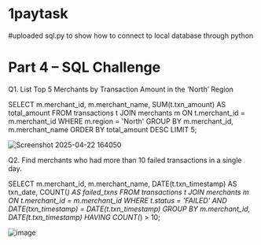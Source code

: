 # 1paytask



#uploaded sql.py to show how to connect to local database through python 
# Part 4 – SQL Challenge 
Q1. List Top 5 Merchants by Transaction Amount in the ‘North’ Region

SELECT 
    m.merchant_id,
    m.merchant_name,
    SUM(t.txn_amount) AS total_amount
FROM 
    transactions t
JOIN 
    merchants m ON t.merchant_id = m.merchant_id
WHERE 
    m.region = 'North'
GROUP BY 
    m.merchant_id, m.merchant_name
ORDER BY 
    total_amount DESC
LIMIT 5;

![Screenshot 2025-04-22 164050](https://github.com/user-attachments/assets/8b8bcc13-a20c-4353-a1c5-64b9d59dba0a)

Q2. Find merchants who had more than 10 failed transactions in a single day.

SELECT 
    m.merchant_id, 
    m.merchant_name, 
    DATE(t.txn_timestamp) AS txn_date, 
    COUNT(*) AS failed_txns
FROM 
    transactions t
JOIN 
    merchants m ON t.merchant_id = m.merchant_id
WHERE 
    t.status = 'FAILED'
    AND DATE(txn_timestamp) = DATE(t.txn_timestamp)
GROUP BY 
    m.merchant_id, DATE(t.txn_timestamp)
HAVING 
    COUNT(*) > 10;
    
![image](https://github.com/user-attachments/assets/a3133f76-ec79-4376-a97a-193239008d9c)





